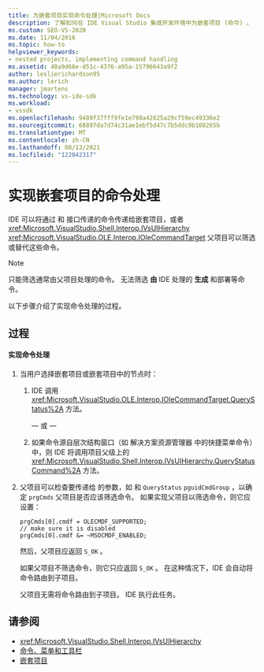 ```yaml
---
title: 为嵌套项目实现命令处理|Microsoft Docs
description: 了解如何在 IDE Visual Studio 集成开发环境中为嵌套项目 (命令) 。
ms.custom: SEO-VS-2020
ms.date: 11/04/2016
ms.topic: how-to
helpviewer_keywords:
- nested projects, implementing command handling
ms.assetid: 48a9d66e-d51c-4376-a95a-15796643a9f2
author: leslierichardson95
ms.author: lerich
manager: jmartens
ms.technology: vs-ide-sdk
ms.workload:
- vssdk
ms.openlocfilehash: 9489f37fff9fe1e798a42825a29cf59ec49336e2
ms.sourcegitcommit: 68897da7d74c31ae1ebf5d47c7b5ddc9b108265b
ms.translationtype: MT
ms.contentlocale: zh-CN
ms.lasthandoff: 08/13/2021
ms.locfileid: "122042317"
---
```

# <a name="implementing-command-handling-for-nested-projects"></a>实现嵌套项目的命令处理
IDE 可以将通过 和 接口传递的命令传递给嵌套项目，或者 <xref:Microsoft.VisualStudio.Shell.Interop.IVsUIHierarchy> <xref:Microsoft.VisualStudio.OLE.Interop.IOleCommandTarget> 父项目可以筛选或替代这些命令。

> [!NOTE]
> 只能筛选通常由父项目处理的命令。 无法筛选 **由** IDE 处理的 **生成** 和部署等命令。

 以下步骤介绍了实现命令处理的过程。

## <a name="procedures"></a>过程

#### <a name="to-implement-command-handling"></a>实现命令处理

1. 当用户选择嵌套项目或嵌套项目中的节点时：

   1. IDE 调用 <xref:Microsoft.VisualStudio.OLE.Interop.IOleCommandTarget.QueryStatus%2A> 方法。

      — 或 —

   2. 如果命令源自层次结构窗口（如 解决方案资源管理器 中的快捷菜单命令）中，则 IDE 将调用项目父级上的 <xref:Microsoft.VisualStudio.Shell.Interop.IVsUIHierarchy.QueryStatusCommand%2A> 方法。

2. 父项目可以检查要传递给 的参数，如 和 `QueryStatus` `pguidCmdGroup` ，以确定 `prgCmds` 父项目是否应该筛选命令。 如果实现父项目以筛选命令，则它应设置：

   ```
   prgCmds[0].cmdf = OLECMDF_SUPPORTED;
   // make sure it is disabled
   prgCmds[0].cmdf &= ~MSOCMDF_ENABLED;
   ```

    然后，父项目应返回 `S_OK` 。

    如果父项目不筛选命令，则它只应返回 `S_OK` 。 在这种情况下，IDE 会自动将命令路由到子项目。

    父项目无需将命令路由到子项目。 IDE 执行此任务。

## <a name="see-also"></a>请参阅
- <xref:Microsoft.VisualStudio.Shell.Interop.IVsUIHierarchy>
- [命令、菜单和工具栏](../../extensibility/internals/commands-menus-and-toolbars.md)
- [嵌套项目](../../extensibility/internals/nesting-projects.md)
